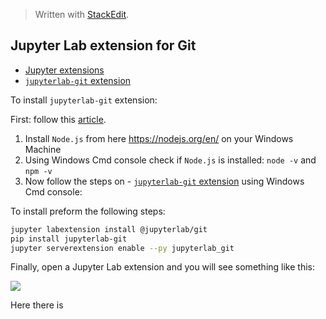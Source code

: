 > Written with [StackEdit](https://stackedit.io/).

## Jupyter Lab extension for Git


- [Jupyter extensions](https://github.com/jupyterlab)
- [`jupyterlab-git` extension](https://github.com/jupyterlab/jupyterlab-git)

To install `jupyterlab-git` extension:

First: follow this [article](https://www.taniarascia.com/how-to-install-and-use-node-js-and-npm-mac-and-windows/). 

1. Install `Node.js` from here https://nodejs.org/en/ on your Windows Machine
2. Using Windows Cmd console check if `Node.js` is installed: `node -v` and `npm -v`
3. Now follow the steps on -   [`jupyterlab-git`  extension](https://github.com/jupyterlab/jupyterlab-git) using Windows Cmd console:

To install preform the following steps:
```bash
jupyter labextension install @jupyterlab/git
pip install jupyterlab-git
jupyter serverextension enable --py jupyterlab_git
```
Finally, open a Jupyter Lab extension and you will see something like this:

![](https://docs.aws.amazon.com/sagemaker/latest/dg/images/jupyterlab-git.png)

Here there is 


<!--stackedit_data:
eyJoaXN0b3J5IjpbOTM2NjcyMzc0LC0xNDUyMDgwMDYwXX0=
-->